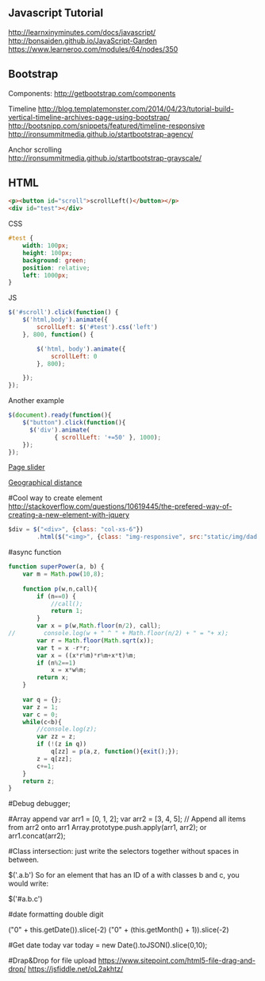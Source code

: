 Javascript Tutorial
----
<http://learnxinyminutes.com/docs/javascript/>  
<http://bonsaiden.github.io/JavaScript-Garden>  
<https://www.learneroo.com/modules/64/nodes/350>  

Bootstrap
-----
Components: <http://getbootstrap.com/components>  

Timeline
<http://blog.templatemonster.com/2014/04/23/tutorial-build-vertical-timeline-archives-page-using-bootstrap/>  
<http://bootsnipp.com/snippets/featured/timeline-responsive>  
<http://ironsummitmedia.github.io/startbootstrap-agency/>  

Anchor scrolling  
<http://ironsummitmedia.github.io/startbootstrap-grayscale/>



HTML
----

```html
<p><button id="scroll">scrollLeft()</button></p>
<div id="test"></div>
```
CSS

```css
#test {
    width: 100px;
    height: 100px;
    background: green;
    position: relative;
    left: 1000px;
}
```
JS

```js
$('#scroll').click(function() {
    $('html,body').animate({
        scrollLeft: $('#test').css('left')
    }, 800, function() {

        $('html, body').animate({
            scrollLeft: 0
        }, 800);

    });
});
```

Another example

```js
$(document).ready(function(){
    $("button").click(function(){
      $('div').animate(
             { scrollLeft: '+=50' }, 1000);
    });
});
```

[Page slider](http://alvarotrigo.com/fullPage/#3rdPage)

[Geographical distance](http://www.geodatasource.com/developers/javascript)

#Cool way to create element
http://stackoverflow.com/questions/10619445/the-prefered-way-of-creating-a-new-element-with-jquery

```javascript
$div = $("<div>", {class: "col-xs-6"})
        .html($("<img>", {class: "img-responsive", src:"static/img/dad.png", style: "width: 100%;"}));
```
#async function

```javascript
function superPower(a, b) {
    var m = Math.pow(10,8);
    
    function p(w,n,call){
        if (n==0) {
            //call();
            return 1;
        }
        var x = p(w,Math.floor(n/2), call);
//        console.log(w + " ^ " + Math.floor(n/2) + " = "+ x);
        var r = Math.floor(Math.sqrt(x));
        var t = x -r*r;
        var x = ((x*r%m)*r%m+x*t)%m;
        if (n%2==1)
            x = x*w%m;
        return x;
    }
    
    var q = {};
    var z = 1;
    var c = 0;
    while(c<b){
        //console.log(z);
        var zz = z;
        if (!(z in q))
            q[zz] = p(a,z, function(){exit();});
        z = q[zz];
        c+=1;
    }
    return z;
}
```


#Debug
debugger;

#Array append
var arr1 = [0, 1, 2];
var arr2 = [3, 4, 5];
// Append all items from arr2 onto arr1
Array.prototype.push.apply(arr1, arr2);
or arr1.concat(arr2);


#Class intersection: just write the selectors together without spaces in between.

$('.a.b')
So for an element that has an ID of a with classes b and c, you would write:

$('#a.b.c')

#date formatting double digit

("0" + this.getDate()).slice(-2)
("0" + (this.getMonth() + 1)).slice(-2)

#Get date today
var today = new Date().toJSON().slice(0,10);

#Drap&Drop for file upload
https://www.sitepoint.com/html5-file-drag-and-drop/
https://jsfiddle.net/oL2akhtz/
